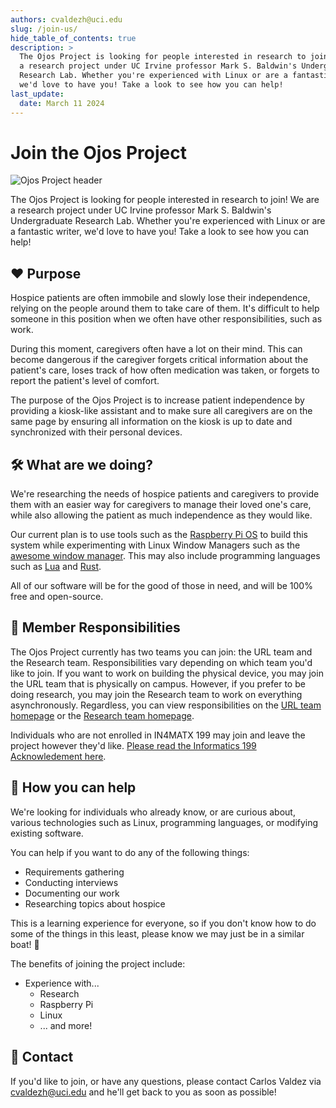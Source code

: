 ```yaml
---
authors: cvaldezh@uci.edu
slug: /join-us/
hide_table_of_contents: true
description: >
  The Ojos Project is looking for people interested in research to join! We are
  a research project under UC Irvine professor Mark S. Baldwin's Undergraduate
  Research Lab. Whether you're experienced with Linux or are a fantastic writer,
  we'd love to have you! Take a look to see how you can help!
last_update:
  date: March 11 2024
---
```

# Join the Ojos Project

![Ojos Project header](https://docs.ojosproject.org/img/header.png)

The Ojos Project is looking for people interested in research to join! We are a research project under UC Irvine professor Mark S. Baldwin's Undergraduate Research Lab. Whether you're experienced with Linux or are a fantastic writer, we'd love to have you! Take a look to see how you can help!

<!-- truncate -->

## ❤️ Purpose

Hospice patients are often immobile and slowly lose their independence, relying on the people around them to take care of them. It's difficult to help someone in this position when we often have other responsibilities, such as work.

During this moment, caregivers often have a lot on their mind. This can become dangerous if the caregiver forgets critical information about the patient's care, loses track of how often medication was taken, or forgets to report the patient's level of comfort.

The purpose of the Ojos Project is to increase patient independence by providing a kiosk-like assistant and to make sure all caregivers are on the same page by ensuring all information on the kiosk is up to date and synchronized with their personal devices.

## 🛠️ What are we doing?

We're researching the needs of hospice patients and caregivers to provide them with an easier way for caregivers to manage their loved one's care, while also allowing the patient as much independence as they would like.

Our current plan is to use tools such as the [Raspberry Pi OS](https://www.raspberrypi.com/software/) to build this system while experimenting with Linux Window Managers such as the [awesome window manager](https://awesomewm.org/). This may also include programming languages such as [Lua](https://www.lua.org/) and [Rust](https://www.rust-lang.org/).

All of our software will be for the good of those in need, and will be 100% free and open-source.

## 👷 Member Responsibilities

The Ojos Project currently has two teams you can join: the URL team and the Research team. Responsibilities vary depending on which team you'd like to join. If you want to work on building the physical device, you may join the URL team that is physically on campus. However, if you prefer to be doing research, you may join the Research team to work on everything asynchronously. Regardless, you can view responsibilities on the [URL team homepage](https://docs.ojosproject.org/teams/url/) or the [Research team homepage](https://docs.ojosproject.org/teams/research/).

Individuals who are not enrolled in IN4MATX 199 may join and leave the project however they'd like. [Please read the Informatics 199 Acknowledement here](https://docs.ojosproject.org/teams/url/inf199-acknowledgement/).

## 🙋 How you can help

We're looking for individuals who already know, or are curious about, various technologies such as Linux, programming languages, or modifying existing software.

You can help if you want to do any of the following things:

- Requirements gathering
- Conducting interviews
- Documenting our work
- Researching topics about hospice

This is a learning experience for everyone, so if you don't know how to do some of the things in this least, please know we may just be in a similar boat! 🛶

The benefits of joining the project include:

- Experience with...
  - Research
  - Raspberry Pi
  - Linux
  - ... and more!

## 📧 Contact

If you'd like to join, or have any questions, please contact Carlos Valdez via [cvaldezh@uci.edu](mailto:cvaldezh@uci.edu) and he'll get back to you as soon as possible!
